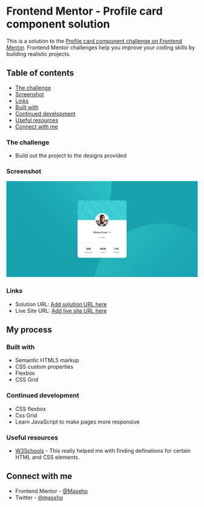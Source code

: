 # Frontend Mentor - Profile card component solution

This is a solution to the [Profile card component challenge on Frontend Mentor](https://www.frontendmentor.io/challenges/profile-card-component-cfArpWshJ). Frontend Mentor challenges help you improve your coding skills by building realistic projects. 

## Table of contents


  - [The challenge](#the-challenge)
  - [Screenshot](#screenshot)
  - [Links](#links)
  - [Built with](#built-with)
  - [Continued development](#continued-development)
  - [Useful resources](#useful-resources)
- [Connect with me](#connect-with-me)


### The challenge

- Build out the project to the designs provided

### Screenshot

![](./images/Screenshot.png)


### Links

- Solution URL: [Add solution URL here](https://your-solution-url.com)
- Live Site URL: [Add live site URL here](https://your-live-site-url.com)

## My process

### Built with

- Semantic HTML5 markup
- CSS custom properties
- Flexbox
- CSS Grid



### Continued development

- CSS flexbox
- Css Grid
- Learn JavaScript to make pages more responsive


### Useful resources

- [W3Schools](https://www.w3schools.com/) - This really helped me with finding definations for certain HTML and CSS elements.


## Connect with me

- Frontend Mentor - [@Maseho](https://www.frontendmentor.io/profile/Maseho)
- Twitter - [@masxho](https://twitter.com/masxho)
